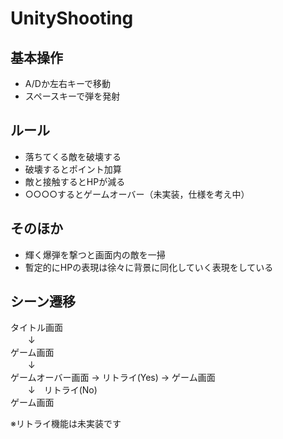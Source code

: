 # UnityShooting
## 基本操作
* A/Dか左右キーで移動
* スペースキーで弾を発射
## ルール
* 落ちてくる敵を破壊する
* 破壊するとポイント加算
* 敵と接触するとHPが減る
* ○○○○するとゲームオーバー（未実装，仕様を考え中）
## そのほか
* 輝く爆弾を撃つと画面内の敵を一掃
* 暫定的にHPの表現は徐々に背景に同化していく表現をしている
## シーン遷移
タイトル画面  
　　↓  
ゲーム画面  
　　↓  
ゲームオーバー画面 → リトライ(Yes) → ゲーム画面  
　　↓　リトライ(No)  
ゲーム画面    

※リトライ機能は未実装です
